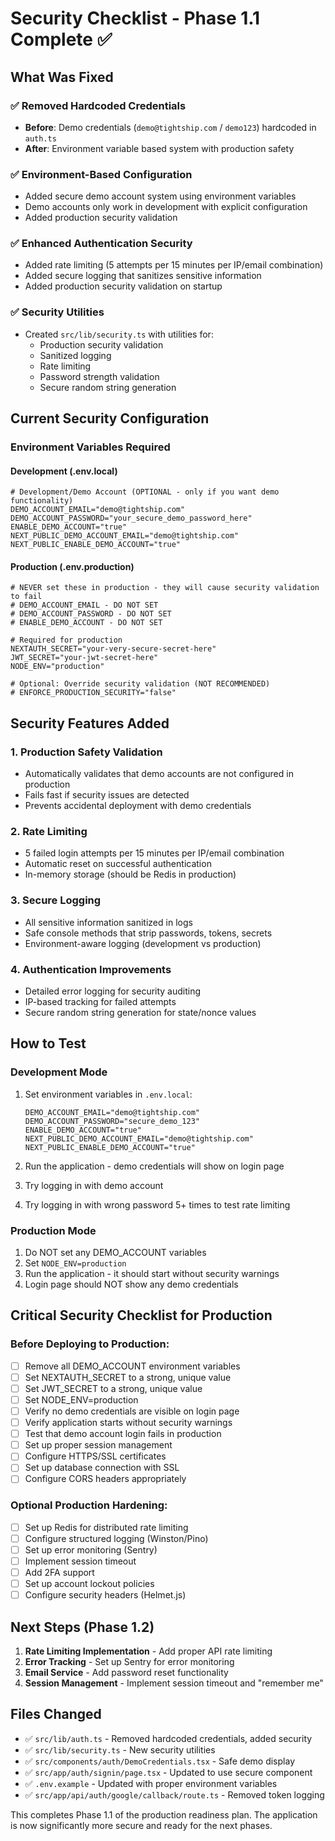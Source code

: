 # Security Checklist - Phase 1.1 Complete ✅

## What Was Fixed

### ✅ Removed Hardcoded Credentials
- **Before**: Demo credentials (`demo@tightship.com` / `demo123`) hardcoded in `auth.ts`
- **After**: Environment variable based system with production safety

### ✅ Environment-Based Configuration
- Added secure demo account system using environment variables
- Demo accounts only work in development with explicit configuration
- Added production security validation

### ✅ Enhanced Authentication Security
- Added rate limiting (5 attempts per 15 minutes per IP/email combination)
- Added secure logging that sanitizes sensitive information
- Added production security validation on startup

### ✅ Security Utilities
- Created `src/lib/security.ts` with utilities for:
  - Production security validation
  - Sanitized logging
  - Rate limiting
  - Password strength validation
  - Secure random string generation

## Current Security Configuration

### Environment Variables Required

#### Development (.env.local)
```env
# Development/Demo Account (OPTIONAL - only if you want demo functionality)
DEMO_ACCOUNT_EMAIL="demo@tightship.com"
DEMO_ACCOUNT_PASSWORD="your_secure_demo_password_here"
ENABLE_DEMO_ACCOUNT="true"
NEXT_PUBLIC_DEMO_ACCOUNT_EMAIL="demo@tightship.com"
NEXT_PUBLIC_ENABLE_DEMO_ACCOUNT="true"
```

#### Production (.env.production)
```env
# NEVER set these in production - they will cause security validation to fail
# DEMO_ACCOUNT_EMAIL - DO NOT SET
# DEMO_ACCOUNT_PASSWORD - DO NOT SET
# ENABLE_DEMO_ACCOUNT - DO NOT SET

# Required for production
NEXTAUTH_SECRET="your-very-secure-secret-here"
JWT_SECRET="your-jwt-secret-here"
NODE_ENV="production"

# Optional: Override security validation (NOT RECOMMENDED)
# ENFORCE_PRODUCTION_SECURITY="false"
```

## Security Features Added

### 1. Production Safety Validation
- Automatically validates that demo accounts are not configured in production
- Fails fast if security issues are detected
- Prevents accidental deployment with demo credentials

### 2. Rate Limiting
- 5 failed login attempts per 15 minutes per IP/email combination
- Automatic reset on successful authentication
- In-memory storage (should be Redis in production)

### 3. Secure Logging
- All sensitive information sanitized in logs
- Safe console methods that strip passwords, tokens, secrets
- Environment-aware logging (development vs production)

### 4. Authentication Improvements
- Detailed error logging for security auditing
- IP-based tracking for failed attempts
- Secure random string generation for state/nonce values

## How to Test

### Development Mode
1. Set environment variables in `.env.local`:
   ```env
   DEMO_ACCOUNT_EMAIL="demo@tightship.com"
   DEMO_ACCOUNT_PASSWORD="secure_demo_123"
   ENABLE_DEMO_ACCOUNT="true"
   NEXT_PUBLIC_DEMO_ACCOUNT_EMAIL="demo@tightship.com"
   NEXT_PUBLIC_ENABLE_DEMO_ACCOUNT="true"
   ```

2. Run the application - demo credentials will show on login page
3. Try logging in with demo account
4. Try logging in with wrong password 5+ times to test rate limiting

### Production Mode
1. Do NOT set any DEMO_ACCOUNT variables
2. Set `NODE_ENV=production`
3. Run the application - it should start without security warnings
4. Login page should NOT show any demo credentials

## Critical Security Checklist for Production

### Before Deploying to Production:

- [ ] Remove all DEMO_ACCOUNT environment variables
- [ ] Set NEXTAUTH_SECRET to a strong, unique value
- [ ] Set JWT_SECRET to a strong, unique value
- [ ] Set NODE_ENV=production
- [ ] Verify no demo credentials are visible on login page
- [ ] Verify application starts without security warnings
- [ ] Test that demo account login fails in production
- [ ] Set up proper session management
- [ ] Configure HTTPS/SSL certificates
- [ ] Set up database connection with SSL
- [ ] Configure CORS headers appropriately

### Optional Production Hardening:
- [ ] Set up Redis for distributed rate limiting
- [ ] Configure structured logging (Winston/Pino)
- [ ] Set up error monitoring (Sentry)
- [ ] Implement session timeout
- [ ] Add 2FA support
- [ ] Set up account lockout policies
- [ ] Configure security headers (Helmet.js)

## Next Steps (Phase 1.2)

1. **Rate Limiting Implementation** - Add proper API rate limiting
2. **Error Tracking** - Set up Sentry for error monitoring
3. **Email Service** - Add password reset functionality
4. **Session Management** - Implement session timeout and "remember me"

## Files Changed

- ✅ `src/lib/auth.ts` - Removed hardcoded credentials, added security
- ✅ `src/lib/security.ts` - New security utilities
- ✅ `src/components/auth/DemoCredentials.tsx` - Safe demo display
- ✅ `src/app/auth/signin/page.tsx` - Updated to use secure component
- ✅ `.env.example` - Updated with proper environment variables
- ✅ `src/app/api/auth/google/callback/route.ts` - Removed token logging

This completes Phase 1.1 of the production readiness plan. The application is now significantly more secure and ready for the next phases.